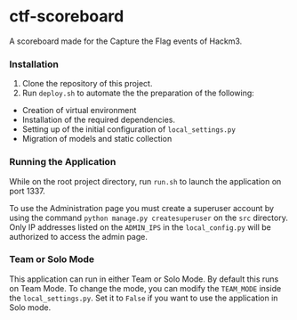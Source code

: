 # ctf-scoreboard
A scoreboard made for the Capture the Flag events of Hackm3.

### Installation
1. Clone the repository of this project.
2. Run `deploy.sh` to automate the the preparation of the following:
  * Creation of virtual environment
  * Installation of the required dependencies.
  * Setting up of the initial configuration of `local_settings.py`
  * Migration of models and static collection

### Running the Application
While on the root project directory, run `run.sh` to launch the application on port 1337.

To use the Administration page you must create a superuser account by using the command `python manage.py createsuperuser` on the `src` directory. Only IP addresses listed on the `ADMIN_IPS` in the `local_config.py` will be authorized to access the admin page.

### Team or Solo Mode
This application can run in either Team or Solo Mode. By default this runs on Team Mode. To change the mode, you can modify the `TEAM_MODE` inside the `local_settings.py`. Set it to `False` if you want to use the application in Solo mode.